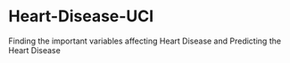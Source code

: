 # Heart-Disease-UCI
Finding the important variables affecting Heart Disease and Predicting the Heart Disease
